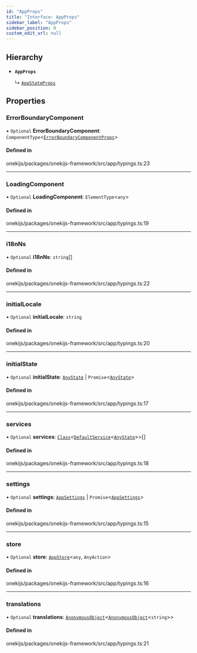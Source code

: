 ```yaml
---
id: "AppProps"
title: "Interface: AppProps"
sidebar_label: "AppProps"
sidebar_position: 0
custom_edit_url: null
---
```


## Hierarchy

- **`AppProps`**

  ↳ [`AppStateProps`](AppStateProps.md)

## Properties

### ErrorBoundaryComponent

• `Optional` **ErrorBoundaryComponent**: `ComponentType`<[`ErrorBoundaryComponentProps`](../types/ErrorBoundaryComponentProps.md)\>

#### Defined in

onekijs/packages/onekijs-framework/src/app/typings.ts:23

___

### LoadingComponent

• `Optional` **LoadingComponent**: `ElementType`<`any`\>

#### Defined in

onekijs/packages/onekijs-framework/src/app/typings.ts:19

___

### i18nNs

• `Optional` **i18nNs**: `string`[]

#### Defined in

onekijs/packages/onekijs-framework/src/app/typings.ts:22

___

### initialLocale

• `Optional` **initialLocale**: `string`

#### Defined in

onekijs/packages/onekijs-framework/src/app/typings.ts:20

___

### initialState

• `Optional` **initialState**: [`AnyState`](AnyState.md) \| `Promise`<[`AnyState`](AnyState.md)\>

#### Defined in

onekijs/packages/onekijs-framework/src/app/typings.ts:17

___

### services

• `Optional` **services**: [`Class`](../types/Class.md)<[`DefaultService`](../classes/DefaultService.md)<[`AnyState`](AnyState.md)\>\>[]

#### Defined in

onekijs/packages/onekijs-framework/src/app/typings.ts:18

___

### settings

• `Optional` **settings**: [`AppSettings`](AppSettings.md) \| `Promise`<[`AppSettings`](AppSettings.md)\>

#### Defined in

onekijs/packages/onekijs-framework/src/app/typings.ts:15

___

### store

• `Optional` **store**: [`AppStore`](AppStore.md)<`any`, `AnyAction`\>

#### Defined in

onekijs/packages/onekijs-framework/src/app/typings.ts:16

___

### translations

• `Optional` **translations**: [`AnonymousObject`](AnonymousObject.md)<[`AnonymousObject`](AnonymousObject.md)<`string`\>\>

#### Defined in

onekijs/packages/onekijs-framework/src/app/typings.ts:21
